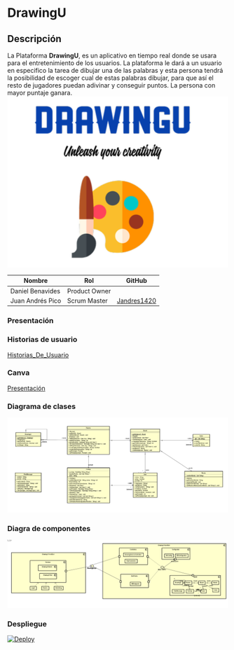 # **DrawingU**
## **Descripción**
La Plataforma **DrawingU**, es un aplicativo en tiempo real donde se usara para el entretenimiento de los usuarios. La plataforma le dará a un usuario en especifico la tarea de dibujar una de las palabras y esta persona tendrá la posibilidad de escoger cual de estas palabras dibujar, para que así el resto de jugadores puedan adivinar y conseguir puntos. La persona con mayor puntaje ganara.
![](/img/logo.png)

|     Nombre    |     Rol         | GitHub       |
|--------------|------------- |------------- |
|Daniel Benavides	|Product Owner    |
|Juan Andrés Pico| Scrum Master| [Jandres1420](https://github.com/Jandres1420)  |
### Presentación 
### **Historias de usuario**

[Historias_De_Usuario](https://tree.taiga.io/project/jandres1420-drawingu/timeline)
### Canva
[Presentación](https://www.canva.com/design/DAFDj5uGX70/jcFK2QuD5rNts7DY68ieaw/edit#)

### Diagrama de clases 
![](/img/diagrama%20de%20clases.png)

### Diagra de componentes
![](/img/Diagrama%20de%20componentes.png)

### Despliegue

[![Deploy](https://www.herokucdn.com/deploy/button.svg)](https://safe-crag-82536.herokuapp.com/)


